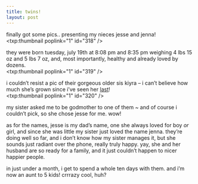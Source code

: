 ```yaml
---
title: twins!    
layout: post
---
```


finally got some pics.. presenting my nieces jesse and jenna!   
<span class="pic2"><txp:thumbnail poplink="1" id="318" /></span>

they were born tuesday, july 19th at 8:08 pm and 8:35 pm weighing 4 lbs 15 oz and 5 lbs 7 oz, and, most importantly, healthy and already loved by dozens.   
<span class="pic2"><txp:thumbnail poplink="1" id="319" /></span>

i couldn&#8217;t resist a pic of their gorgeous older sis kiyra &#8211; i can&#8217;t believe how much she&#8217;s grown since i&#8217;ve seen her [last][1]!  
<span class="pic2"><txp:thumbnail poplink="1" id="320" /></span>

my sister asked me to be godmother to one of them ~ and of course i couldn&#8217;t pick, so she chose jesse for me. wow! 

as for the names, jesse is my dad&#8217;s name, one she always loved for boy *or* girl, and since she was little my sister just loved the name jenna. they&#8217;re doing well so far, and i don&#8217;t know how my sister manages it, but she sounds just radiant over the phone, really truly happy. yay, she and her husband are so ready for a family, and it just couldn&#8217;t happen to nicer happier people. 

in just under a month, i get to spend a whole ten days with them. and i&#8217;m now an aunt to 5 kids! crrrazy cool, huh?

 [1]: ../../journal/151